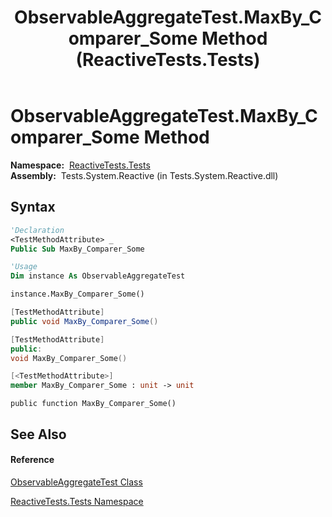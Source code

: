 ﻿---
title: ObservableAggregateTest.MaxBy_Comparer_Some Method  (ReactiveTests.Tests)
TOCTitle: MaxBy_Comparer_Some Method
ms:assetid: M:ReactiveTests.Tests.ObservableAggregateTest.MaxBy_Comparer_Some
ms:mtpsurl: https://msdn.microsoft.com/en-us/library/reactivetests.tests.observableaggregatetest.maxby_comparer_some(v=VS.103)
ms:contentKeyID: 36619044
ms.date: 06/28/2011
mtps_version: v=VS.103
f1_keywords:
- ReactiveTests.Tests.ObservableAggregateTest.MaxBy_Comparer_Some
dev_langs:
- CSharp
- JScript
- VB
- FSharp
- c++
---

# ObservableAggregateTest.MaxBy\_Comparer\_Some Method

**Namespace:**  [ReactiveTests.Tests](hh289046\(v=vs.103\).md)  
**Assembly:**  Tests.System.Reactive (in Tests.System.Reactive.dll)

## Syntax

``` vb
'Declaration
<TestMethodAttribute> _
Public Sub MaxBy_Comparer_Some
```

``` vb
'Usage
Dim instance As ObservableAggregateTest

instance.MaxBy_Comparer_Some()
```

``` csharp
[TestMethodAttribute]
public void MaxBy_Comparer_Some()
```

``` c++
[TestMethodAttribute]
public:
void MaxBy_Comparer_Some()
```

``` fsharp
[<TestMethodAttribute>]
member MaxBy_Comparer_Some : unit -> unit 
```

``` jscript
public function MaxBy_Comparer_Some()
```

## See Also

#### Reference

[ObservableAggregateTest Class](hh314823\(v=vs.103\).md)

[ReactiveTests.Tests Namespace](hh289046\(v=vs.103\).md)

